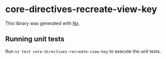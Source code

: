 # core-directives-recreate-view-key

This library was generated with [Nx](https://nx.dev).

## Running unit tests

Run `nx test core-directives-recreate-view-key` to execute the unit tests.
